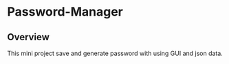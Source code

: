 # Password-Manager

## Overview 
This mini project save and generate password with using GUI and json data.
